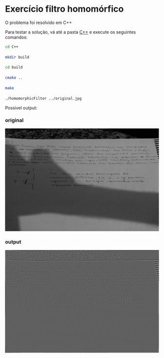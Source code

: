# Exercício  filtro homomórfico
O problema foi resolvido em C++  

Para testar a solução, vá até a pasta [C++](C++) e execute os seguintes comandos:  

```zsh
cd C++ 

mkdir build

cd build 

cmake .. 

make

./homomorphicFilter ../original.jpg 

```

Possível output:  

### original

![original](C++/original.jpg)


### output

![filtrado](C++/filtered.jpg)